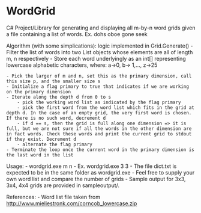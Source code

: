 WordGrid
========

C# Project/Library for generating and displaying all m-by-n word grids given a file containing a list of words.
Ex. dohs
	oboe
	gone
	seek

Algorithm (with some simplications): logic implemented in Grid.Generate()
	- Filter the list of words into two List<T> objects whose elements are all of length m, n respectively
	- Store each word underlyingly as an int[] representing lowercase alphabetic characters, where: a->0, b-> 1,..., z->25
	
	- Pick the larger of m and n, set this as the primary dimension, call this size p, and the smaller size s
	- Initialize a flag primary to true that indicates if we are working on the primary dimension
	- Iterate along the depth d from 0 to s
		- pick the working word list as indicated by the flag primary
		- pick the first word from the word list which fits in the grid at depth d. In the case of an empty grid, the very first word is chosen. If there is no such word, decrement d
		- if d == s, then the grid is full along one dimension => it is full, but we are not sure if all the words in the other dimension are in fact words. Check these words and print the current grid to stdout if they exist. Decrement d
		- alternate the flag primary
	- Terminate the loop once the current word in the primary dimension is the last word in the list
	
Usage:
	- wordgrid.exe m n
	- Ex. wordgrid.exe 3 3
	- The file dict.txt is expected to be in the same folder as wordgrid.exe
		- Feel free to supply your own word list and compare the number of grids
	- Sample output for 3x3, 3x4, 4x4 grids are provided in sampleoutput/.
		
References:
	- Word list file taken from http://www.mieliestronk.com/corncob_lowercase.zip
		
		